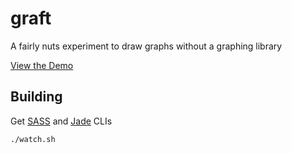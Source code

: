 graft
=====

A fairly nuts experiment to draw graphs without a graphing library

[View the Demo](http://danrashid.github.io/graft/)

Building
--------

Get [SASS](http://sass-lang.com/install) and [Jade](http://jade-lang.com/command-line/) CLIs

`./watch.sh`
